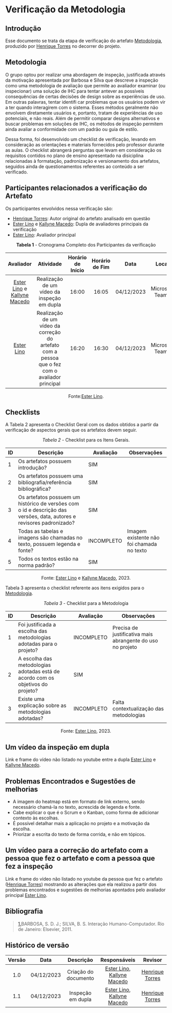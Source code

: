 # **Verificação da Metodologia**

## Introdução

Esse documento se trata da etapa de verificação do artefato [Metodologia](https://interacao-humano-computador.github.io/2023.2-OnlineJudge/primeira-entrega/metodologia/), produzido por [Henrique Torres](https://github.com/henriqtorresl) no decorrer do projeto.

## Metodologia

O grupo optou por realizar uma abordagem de inspeção, justificada através da motivação apresentada por Barbosa e Silva que descreve a inspeção como uma metodologia de avaliação que permite ao avaliador examinar (ou inspecionar) uma solução de IHC para tentar antever as possíveis consequências de certas decisões de design sobre as experiências de uso. Em outras palavras, tentar identifi car problemas que os usuários podem vir a ter quando interagirem com o sistema. Esses métodos geralmente não envolvem diretamente usuários e, portanto, tratam de experiências de uso potenciais, e não reais. Além de permitir comparar designs alternativos e buscar problemas em soluções de IHC, os métodos de inspeção permitem ainda avaliar a conformidade com um padrão ou guia de estilo.

Dessa forma, foi desenvolvido um checklist de verificação, levando em consideração as orientações e materiais fornecidos pelo professor durante as aulas. O checklist abrangerá perguntas que levam em consideração os requisitos contidos no plano de ensino apresentado na disiciplina relacionadas à formatação, padronização e versionamento dos artefatos, seguidos ainda de questionamentos referentes ao conteúdo a ser verificado.

## Participantes relacionados a verificação do Artefato

Os participantes envolvidos nessa verificação são:

- [Henrique Torres](https://github.com/henriqtorresl): Autor original do artefato analisado em questão
- [Ester Lino](https://github.com/esteerlino) e  [Kallyne Macedo](https://github.com/kalipassos): Dupla de avaliadores principais da verificação
- [Ester Lino](https://github.com/esteerlino): Avaliador principal

<center>

**Tabela 1** - Cronograma Completo dos Participantes da verificação

|                                        Avaliador                                        |                                              Atividade                                              | Horário de Início | Horário de Fim |    Data    |      Local      |
| :--------------------------------------------------------------------------------------: | :--------------------------------------------------------------------------------------------------: | :-----------------: | :-------------: | :--------: | :-------------: |
| [Ester Lino](https://github.com/esteerlino) e  [Kallyne Macedo](https://github.com/kalipassos) |                           Realização de um vídeo da inspeção em dupla                           |        16:00        |      16:05      | 04/12/2023 | Microsoft Teams |
| [Ester Lino](https://github.com/esteerlino) | Realização de um vídeo da correção do artefato com a pessoa que o fez com o avaliador principal |        16:20        |      16:30      | 04/12/2023 | Microsoft Teams |

Fonte:[Ester Lino](https://github.com/esteerlino).

</center>

## Checklists

A Tabela 2 apresenta o Checklist Geral com os dados obtidos a partir da verificação de aspectos gerais que os artefatos devem seguir.

<center>

_Tabela 2_ - Checklist para os Itens Gerais.

| ID | Descrição                                                                                                                | Avaliação | Observações                              |
| -- | -------------------------------------------------------------------------------------------------------------------------- | ----------- | ------------------------------------------ |
| 1  | Os artefatos possuem introdução?                                                                                         | SIM         |                                            |
| 2  | Os artefatos possuem uma bibliografia/referência bibliográfica?                                                          | SIM         |                                            |
| 3  | Os artefatos possuem um histórico de versões com o id e descrição das versões, data, autores e revisores padronizado? | SIM         |                                            |
| 4  | Todas as tabelas e imagens são chamadas no texto, possuem legenda e fonte?                                                | INCOMPLETO  | Imagem existente não foi chamada no texto |
| 5  | Todos os textos estão na norma padrão?                                                                                   | SIM         |                                            |

Fonte: [Ester Lino](https://github.com/esteerlino) e [Kallyne Macedo](https://github.com/kalipassos), 2023.

</center>

Tabela 3 apresenta o checklist referente aos itens exigidos para o [Metodologia](https://interacao-humano-computador.github.io/2023.2-OnlineJudge/primeira-entrega/metodologia/).

<center>

_Tabela 3_ - Checklist para a Metodologia

| ID | Descrição                                                                      | Avaliação | Observações                                              |
| -- | -------------------------------------------------------------------------------- | ----------- | ---------------------------------------------------------- |
| 1  | Foi justificada a escolha das metodologias adotadas para o projeto?              | INCOMPLETO  | Precisa de justificativa mais abrangente do uso no projeto |
| 2  | A escolha das metodologias adotadas está de acordo com os objetivos do projeto? | SIM         |                                                            |
| 3  | Existe uma explicação sobre as metodologias adotadas?                          | INCOMPLETO  | Falta contextualização das metodologias                  |

Fonte: [Ester Lino](https://github.com/esteerlino), 2023.

</center>

## Um vídeo da inspeção em dupla

Link e frame do vídeo não listado no youtube entre a dupla [Ester Lino](https://github.com/esteerlino) e [Kallyne Macedo](https://github.com/kalipassos).

## Problemas Encontrados e Sugestões de melhorias

* A imagem do heatmap está em formato de link externo, sendo necessário chamá-la no texto, acrescida de legenda e fonte.
* Cabe explicar o que é o Scrum e o Kanban, como forma de adicionar contexto às escolhas.
* É possível detalhar mais a aplicação no projeto e a motivação da escolha.
* Priorizar a escrita do texto de forma corrida, e não em tópicos.

## Um vídeo para a correção do artefato com a pessoa que fez o artefato e com a pessoa que fez a inspeção

Link e frame do vídeo não listado no youtube da pessoa que fez o artefato ([Henrique Torres](https://github.com/henriqtorresl)) mostrando as alterações que ela realizou a partir dos problemas encontrados e sugestões de melhorias apontados pelo avaliador principal [Ester Lino](https://github.com/esteerlino).

## Bibliografia

> <a id="REF1" href="#anchor_1">1.</a>BARBOSA, S. D. J.; SILVA, B. S. Interação Humano-Computador. Rio de Janeiro: Elsevier, 2011.<br>

## Histórico de versão

| Versão |    Data    |      Descrição      |                                     Responsáveis                                     |                     Revisor                     |
| :-----: | :--------: | :--------------------: | :------------------------------------------------------------------------------------: | :----------------------------------------------: |
|   1.0   | 04/12/2023 | Criação do documento | [Ester Lino](https://github.com/esteerlino), [Kallyne Macedo](https://github.com/kalipassos) | [Henrique Torres](https://github.com/henriqtorresl) |
|   1.1   | 04/12/2023 |  Inspeção em dupla  | [Ester Lino](https://github.com/esteerlino), [Kallyne Macedo](https://github.com/kalipassos) | [Henrique Torres](https://github.com/henriqtorresl) |
